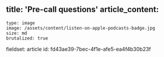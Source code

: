 title: 'Pre-call questions'
article_content:
  -
    type: image
    image: /assets/content/listen-on-apple-podcasts-badge.jpg
    size: md
    brutalized: true
fieldset: article
id: fd43ae39-7bec-4f1e-afe5-ea4f4b30b23f
